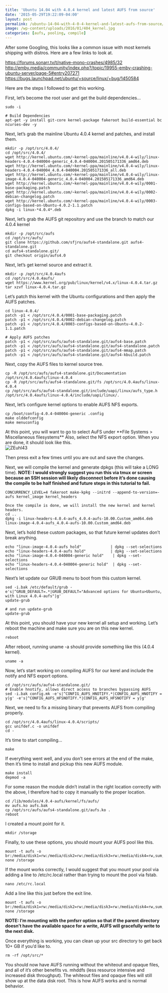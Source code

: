 ```yaml
---
title: 'Ubuntu 14.04 with 4.0.4 kernel and latest AUFS from source'
date: '2015-05-29T19:22:09-04:00'
layout: post
permalink: /ubuntu-14-04-with-4-0-4-kernel-and-latest-aufs-from-source/
image: /wp-content/uploads/2016/01/404_kernel.jpg
categories: [aufs, pooling, compile]
---
```


After some Googling, this looks like a common issue with most kernels shipping with distros. Here are a few links to look at.

<https://forums.sonarr.tv/t/native-mono-crashes/4985/32>  
<http://emby.media/community/index.php?/topic/19955-emby-crashing-ubuntu-server/page-5#entry207271>  
<https://bugs.launchpad.net/ubuntu/+source/linux/+bug/1450584>

Here are the steps I followed to get this working.

First, let’s become the root user and get the build dependencies…

```
sudo -i

# Build Dependencies
apt-get -y install git-core kernel-package fakeroot build-essential bc ncurses-dev -y
```

Next, let’s grab the mainline Ubuntu 4.0.4 kernel and patches, and install them.

```
mkdir -p /opt/src/4.0.4/
cd /opt/src/4.0.4/
wget http://kernel.ubuntu.com/~kernel-ppa/mainline/v4.0.4-wily/linux-headers-4.0.4-040004-generic_4.0.4-040004.201505171336_amd64.deb
wget http://kernel.ubuntu.com/~kernel-ppa/mainline/v4.0.4-wily/linux-headers-4.0.4-040004_4.0.4-040004.201505171336_all.deb
wget http://kernel.ubuntu.com/~kernel-ppa/mainline/v4.0.4-wily/linux-image-4.0.4-040004-generic_4.0.4-040004.201505171336_amd64.deb
wget http://kernel.ubuntu.com/~kernel-ppa/mainline/v4.0.4-wily/0001-base-packaging.patch
wget http://kernel.ubuntu.com/~kernel-ppa/mainline/v4.0.4-wily/0002-debian-changelog.patch
wget http://kernel.ubuntu.com/~kernel-ppa/mainline/v4.0.4-wily/0003-configs-based-on-Ubuntu-4.0.2-1.1.patch
dpkg -i linux-*4.0.4*.deb
```

Next, let’s grab the AUFS git repository and use the branch to match our 4.0.4 kernel

```
mkdir -p /opt/src/aufs
cd /opt/src/aufs/
git clone https://github.com/sfjro/aufs4-standalone.git aufs4-standalone.git
cd aufs4-standalone.git/
git checkout origin/aufs4.0
```

Next, let’s get kernel source and extract it.

```
mkdir -p /opt/src/4.0.4aufs
cd /opt/src/4.0.4aufs/
wget https://www.kernel.org/pub/linux/kernel/v4.x/linux-4.0.4.tar.gz
tar xzvf linux-4.0.4.tar.gz
```

Let’s patch this kernel with the Ubuntu configurations and then apply the AUFS patches.

```
cd linux-4.0.4/
patch -p1 < /opt/src/4.0.4/0001-base-packaging.patch
patch -p1 < /opt/src/4.0.4/0002-debian-changelog.patch
patch -p1 < /opt/src/4.0.4/0003-configs-based-on-Ubuntu-4.0.2-1.1.patch

# Apply AUFS patches
patch -p1 < /opt/src/aufs/aufs4-standalone.git/aufs4-base.patch
patch -p1 < /opt/src/aufs/aufs4-standalone.git/aufs4-standalone.patch
patch -p1 < /opt/src/aufs/aufs4-standalone.git/aufs4-mmap.patch
patch -p1 < /opt/src/aufs/aufs4-standalone.git/aufs4-kbuild.patch
```

Next, copy the AUFS files to kernel source tree.

```
cp -R /opt/src/aufs/aufs4-standalone.git/Documentation /opt/src/4.0.4aufs/linux-4.0.4
cp -R /opt/src/aufs/aufs4-standalone.git/fs /opt/src/4.0.4aufs/linux-4.0.4
cp /opt/src/aufs/aufs4-standalone.git/include/uapi/linux/aufs_type.h /opt/src/4.0.4aufs/linux-4.0.4/include/uapi/linux/.
```

Next, let’s configure kernel options to enable AUFS NFS exports.

```
cp /boot/config-4.0.4-040004-generic .config
make olddefconfig
make menuconfig
```

At this point, you will want to go to select AuFS under \*\*File Systems &gt; Miscellaneous filesystems\*\* Also, select the NFS export option. When you are done, it should look like this.  
![ZEuhl43](http://zackreed.me/wp-content/uploads/2015/05/ZEuhl43.png)

Then press exit a few times until you are out and save the changes.

Next, we will compile the kernel and generate dpkgs (this will take a LONG time). **NOTE: I would strongly suggest you run this via tmux or screen because an SSH session will likely disconnect before it’s done causing the compile to be half finished and future steps in this tutorial to fail.**

```
CONCURRENCY_LEVEL=4 fakeroot make-kpkg --initrd --append-to-version=-aufs kernel_image kernel_headers
```

```
Once the compile is done, we will install the new kernel and kernel headers.
cd ..
dpkg -i linux-headers-4.0.4-aufs_4.0.4-aufs-10.00.Custom_amd64.deb linux-image-4.0.4-aufs_4.0.4-aufs-10.00.Custom_amd64.deb
```

Next, let’s hold these custom packages, so that future kernel updates don’t break anything.

```
echo "linux-image-4.0.4-aufs hold"             | dpkg --set-selections
echo "linux-headers-4.0.4-aufs hold"           | dpkg --set-selections
echo "linux-image-4.0.4-040004-generic hold"    | dpkg --set-selections
echo "linux-headers-4.0.4-040004-generic hold"  | dpkg --set-selections
```

Next’s let update our GRUB menu to boot from this custom kernel.

```
sed -i.bak /etc/default/grub -e's|^GRUB_DEFAULT=.*|GRUB_DEFAULT="Advanced options for Ubuntu>Ubuntu, with Linux 4.0.4-aufs"|g'
update-grub

# and run update-grub
update-grub
```

At this point, you should have your new kernel all setup and working. Let’s reboot the machine and make sure you are on this new kernel.

```
reboot
```

After reboot, running uname -a should provide something like this (4.0.4 kernel).

```
uname -a
```

Now, let’s start working on compiling AUFS for our kerel and include the notify and NFS export options.

```
cd /opt/src/aufs/aufs4-standalone.git/
# Enable hnotify, allows direct access to branches bypassing AUFS
sed -i.bak config.mk -e's|^CONFIG_AUFS_HNOTIFY.*|CONFIG_AUFS_HNOTIFY = y|g' -e's|^CONFIG_AUFS_HFSNOTIFY.*|CONFIG_AUFS_HFSNOTIFY = y|g'
```

Next, we need to fix a missing binary that prevents AUFS from compiling properly.

```
cd /opt/src/4.0.4aufs/linux-4.0.4/scripts/
gcc unifdef.c -o unifdef
cd -
```

It’s time to start compiling…

```
make
```

If everything went well, and you don’t see errors at the end of the make, then it’s time to install and pickup this new AUFS module.

```
make install
depmod -a
```

For some reason the module didn’t install in the right location correctly with the above, I therefore had to copy it manually to the proper location.

```
cd /lib/modules/4.0.4-aufs/kernel/fs/aufs/
mv aufs.ko aufs.bak
cp /opt/src/aufs/aufs4-standalone.git/aufs.ko .
reboot
```

I created a mount point for it.

```
mkdir /storage
```

Finally, to use these options, you should mount your AUFS pool like this.

```
mount -t aufs -o br:/media/disk1=rw:/media/disk2=rw:/media/disk3=rw:/media/disk4=rw,sum,create=pmfsrr:10000000000,udba=notify none /storage
```

If the mount works correctly, I would suggest that you mount your pool via adding a line to /etc/rc.local rather than trying to mount the pool via fstab.

```
nano /etc/rc.local
```

Add a line like this just before the exit line.

```
mount -t aufs -o br:/media/disk1=rw:/media/disk2=rw:/media/disk3=rw:/media/disk4=rw,sum,create=pmfsrr:10000000000,udba=notify none /storage
```

**NOTE: I’m mounting with the pmfsrr option so that if the parent directory doesn’t have the available space for a write, AUFS will gracefully write to the next disk.**

Once everything is working, you can clean up your src directory to get back 10+ GB if you’d like to.

```
rm -rf /opt/src/*
```

You should now have AUFS running without the whiteout and opaque files, and all of it’s other benefits vs. mhddfs (less resource intensive and increased disk throughput). The whiteout files and opaque files will still show up at the data disk root. This is how AUFS works and is normal behavior.